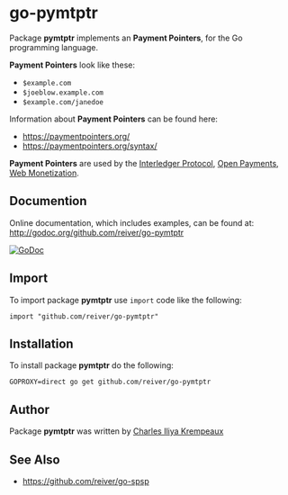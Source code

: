 # go-pymtptr

Package **pymtptr** implements an **Payment Pointers**, for the Go programming language.

**Payment Pointers** look like these:

* `$example.com`
* `$joeblow.example.com`
* `$example.com/janedoe`

Information about **Payment Pointers** can be found here:

* https://paymentpointers.org/
* https://paymentpointers.org/syntax/

**Payment Pointers** are used by the [Interledger Protocol](https://interledger.org/), [Open Payments](https://openpayments.dev/), [Web Monetization](https://webmonetization.org/).

## Documention

Online documentation, which includes examples, can be found at: http://godoc.org/github.com/reiver/go-pymtptr

[![GoDoc](https://godoc.org/github.com/reiver/go-pymtptr?status.svg)](https://godoc.org/github.com/reiver/go-pymtptr)

## Import

To import package **pymtptr** use `import` code like the following:
```
import "github.com/reiver/go-pymtptr"
```

## Installation

To install package **pymtptr** do the following:
```
GOPROXY=direct go get github.com/reiver/go-pymtptr
```

## Author

Package **pymtptr** was written by [Charles Iliya Krempeaux](http://reiver.link)

## See Also

* https://github.com/reiver/go-spsp
